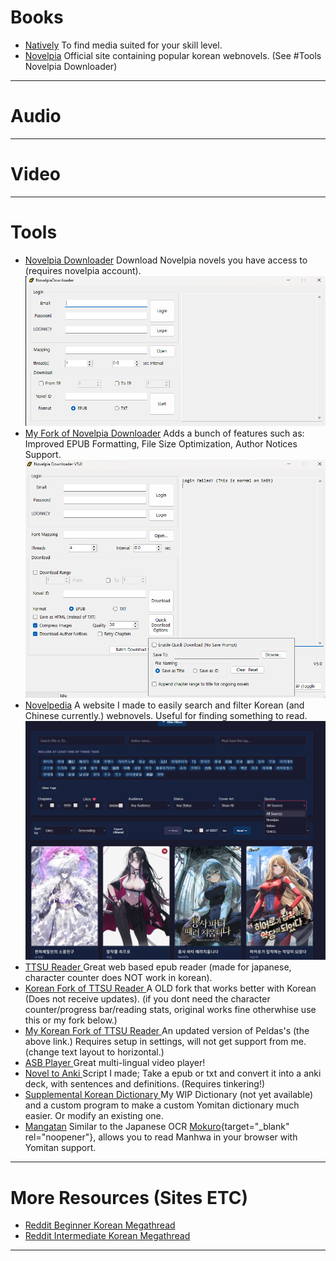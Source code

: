 
# Books
* <a href="https://learnnatively.com/" target="_blank" rel="noopener">Natively</a> To find media suited for your skill level.
* <a href="https://novelpia.com/" target="_blank" rel="noopener">Novelpia</a> Official site containing popular korean webnovels. (See #Tools Novelpia Downloader)

---
# Audio

---     
# Video 


---
# Tools 
* <a href="https://github.com/CjangCjengh/NovelpiaDownloader/releases" target="_blank" rel="noopener">Novelpia Downloader</a> Download Novelpia novels you have access to (requires novelpia account). ![alt text](image.png)
* <a href="https://github.com/SpazzTL/NovelpiaDownloader" target="_blank" rel="noopener">My Fork of Novelpia Downloader</a> Adds a bunch of features such as: Improved EPUB Formatting, File Size Optimization, Author Notices Support.![alt text](475648913-81b5a264-cc22-4f82-8a4b-341d342c9fc3.png)
* <a href="https://spazztl.github.io/Novelpedia/" target="_blank" rel="noopener">Novelpedia</a> A website I made to easily search and filter Korean (and Chinese currently.) webnovels. Useful for finding something to read. ![alt text](474774791-c8355ca5-7473-400d-bff2-315a24ab1c7b-1.png)
* <a href="https://reader.ttsu.app" target="_blank" rel="noopener"> TTSU Reader </a> Great web based epub reader (made for japanese, character counter does NOT work in korean). 
* <a href="https://peldas.github.io/ebook-reader-korean/manage" target="_blank" rel="noopener"> Korean Fork of TTSU Reader </a> A OLD fork that works better with Korean (Does not receive updates). (if you dont need the character counter/progress bar/reading stats, original works fine otherwhise use this or my fork below.)
* <a href="https://spazztl.github.io/korean-ebook-reader/manage" target="_blank" rel="noopener"> My Korean Fork of TTSU Reader </a> An updated version of Peldas's (the above link.) Requires setup in settings, will not get support from me. (change text layout to horizontal.)
* <a href="https://github.com/killergerbah/asbplayer" target="_blank" rel="noopener"> ASB Player </a> Great multi-lingual video player!
* <a href="https://github.com/SpazzTL/Novel-To-Anki" target="_blank" rel="noopener"> Novel to Anki </a> Script I made; Take a epub or txt and convert it into a anki deck, with sentences and definitions. (Requires tinkering!)
* <a href="https://github.com/SpazzTL/Supplemental-Korean-Dictionary/tree/main" target="_blank" rel="noopener">Supplemental Korean Dictionary </a>My WIP Dictionary (not yet available) and a custom program to make a custom Yomitan dictionary much easier. Or modify an existing one.
* <a href="https://github.com/kaihouguide/Mangatan?tab=readme-ov-file#for-pc-desktop" target="_blank" rel="noopener">Mangatan</a> Similar to the Japanese OCR [Mokuro](https://github.com/kha-white/mokuro){target="_blank" rel="noopener"}, allows you to read Manhwa in your browser with Yomitan support. 

---
# More Resources (Sites ETC)
* <a href="https://www.reddit.com/r/Korean/comments/hw4gy0/the_ultimate_beginners_resource_thread/" target="_blank" rel="noopener"> Reddit Beginner Korean Megathread </a>
* <a href=https://www.reddit.com/r/Korean/comments/3rqfwo/the_ultimate_intermediate_learners_resource_thread/ target="_blank" rel="noopener"> Reddit Intermediate Korean Megathread </a>
---


